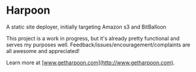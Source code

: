 # Harpoon
A static site deployer, initially targeting Amazon s3 and BitBalloon

This project is a work in progress, but it's already pretty functional and serves my purposes well.  Feedback/issues/encouragement/complaints are all awesome and appreciated!

Learn more at [www.getharpoon.com](http://www.getharpoon.com).

